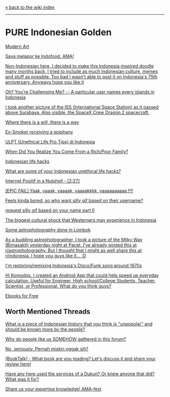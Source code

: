 [« back to the wiki index](https://www.reddit.com/r/indonesia/wiki/index)

---

# **PURE Indonesian Golden**


[Modern Art](https://www.reddit.com/r/indonesia/comments/g7647z/modern_art/)

[Saya melapor ke Indofood. AMA!](https://www.reddit.com/r/indonesia/comments/jvn7aq/saya_melapor_ke_indofood_ama/)

[Non-Indonesian here, I decided to make this Indonesia-inspired doodle many months back, I tried to include as much Indonesian culture, memes and stuff as possible. Too bad I wasn't able to post it on Indonesia's 75th anniversary. Anyways hope you like it](https://www.reddit.com/r/indonesia/comments/iirabk/nonindonesian_here_i_decided_to_make_this/)

[Oh? You're Challenging Me? -- A particular user names every islands in Indonesia](https://www.reddit.com/r/indonesia/comments/jlzp72/oh_youre_challenging_me/)

[I took another picture of the ISS (International Space Station) as it passed above Surabaya. Also visible, the SpaceX Crew Dragon 2 spacecraft.](https://www.reddit.com/r/indonesia/comments/h9ya09/i_took_another_picture_of_the_iss_international/)

[Where there is a will, there is a way](https://www.reddit.com/r/indonesia/comments/m8j2jn/where_there_is_a_will_there_is_a_way/)

[Ex-Smoker receiving a epiphany](https://www.reddit.com/r/indonesia/comments/kmqd7h/exsmoker_receiving_a_epiphany/)

[ULPT (Unethical Life Pro Tips) di Indonesia](https://redd.it/dsajka)

[When Did You Realize You Come From a Rich/Poor Family?](https://redd.it/dvnphz)

[Indonesian life hacks](http://www.reddit.com/r/indonesia/comments/223a8u/indonesian_life_hacks/)

[What are some of your Indonesian unethical life hacks?](http://www.reddit.com/r/indonesia/comments/2u5hpf/what_are_some_of_your_indonesian_unethical_life/)

[Internet Positif in a Nutshell - [2:27]](http://www.reddit.com/r/indonesia/comments/2ud5g8/internet_positif_in_a_nutshell/)

[[EPIC FAIL] Yaak, yaaak, yaaaak, yaaaakkkk, yaaaaaaaaaa !!!!](http://www.reddit.com/r/indonesia/comments/2th7ab/yaak_yaaak_yaaaak_yaaaakkkk_yaaaaaaaaaa/)

[Feels kinda bored, so who want silly gif based on their username?](http://www.reddit.com/r/indonesia/comments/2g31ol/feels_kinda_bored_so_who_want_silly_gif_based_on/)

[request silly gif based on your name part II](http://www.reddit.com/r/indonesia/comments/2u12pg/request_silly_gif_based_on_your_name_part_ii/)

[The biggest cultural shock that Westerners may experience in Indonesia]( http://www.reddit.com/r/indonesia/comments/2v2zvh/the_biggest_cultural_shock_that_westerners_may/)

[Some astrophotography done in Lombok](http://www.reddit.com/r/indonesia/comments/2dnfkr/some_astrophotography_done_in_lombok/)

[As a budding astrophotographer, I took a picture of the Milky Way (Bimasakti) yesterday night at Pacet. I've already posted this at r/astrophotography. But I thought that I might as well share this at r/indonesia. I hope you guys like it... :D](http://www.reddit.com/r/indonesia/comments/26sq79/as_a_budding_astrophotographer_i_took_a_picture/)

[I'm restoring/remixing Indonesia's Disco/Funk song around 1970s](http://www.reddit.com/r/indonesia/comments/2pk7vl/im_restoringremixing_indonesias_discofunk_song/)

[Hi Komodos, I created an Android App that could help speed up everyday calculation. Useful for Engineer, High school/College Students, Teacher, Scientist, or Professional. What do you think guys?](http://www.reddit.com/r/indonesia/comments/2p1myb/hi_komodos_i_created_an_android_app_that_could/)

[Ebooks for Free](http://www.reddit.com/r/indonesia/comments/27x8cs/ebooks_for_free/)

## **Worth Mentioned Threads**

[What is a piece of Indonesian history that you think is "unpopular" and should be known more by the people?](https://www.reddit.com/r/indonesia/comments/bqmc22/what_is_a_piece_of_indonesian_history_that_you/)

[Why do people like us SOMEHOW gathered in this forum?](http://www.reddit.com/r/indonesia/comments/2gv1br/why_do_people_like_us_somehow_gathered_in_this/)

[No, seriously. Pernah miskin nggak sih?](http://www.reddit.com/r/indonesia/comments/2mraca/no_seriously_pernah_miskin_nggak_sih/)

[[BookTalk] - What book are you reading? Let's discuss it and share your review here!](http://www.reddit.com/r/indonesia/comments/2lkwzg/booktalk_what_book_are_you_reading_lets_discuss/)

[Have any here used the services of a Dukun? Or knew anyone that did? What was it for?](http://www.reddit.com/r/indonesia/comments/28fjtz/have_any_here_used_the_services_of_a_dukun_or/)

[Share us your expertise knowledge! AMA-fest](http://www.reddit.com/r/indonesia/comments/2h1391/share_us_your_expertise_knowledge_amafest/)